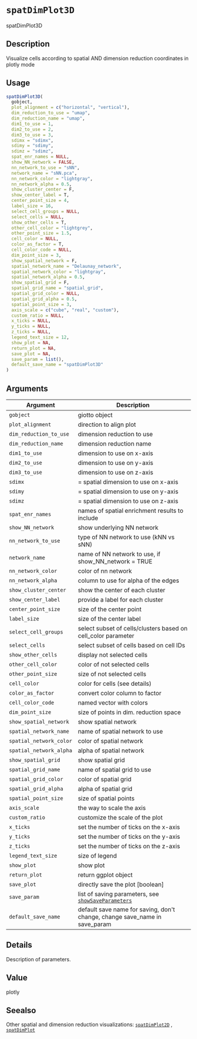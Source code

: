 # `spatDimPlot3D`

spatDimPlot3D


## Description

Visualize cells according to spatial AND dimension reduction coordinates in plotly mode


## Usage

```r
spatDimPlot3D(
  gobject,
  plot_alignment = c("horizontal", "vertical"),
  dim_reduction_to_use = "umap",
  dim_reduction_name = "umap",
  dim1_to_use = 1,
  dim2_to_use = 2,
  dim3_to_use = 3,
  sdimx = "sdimx",
  sdimy = "sdimy",
  sdimz = "sdimz",
  spat_enr_names = NULL,
  show_NN_network = FALSE,
  nn_network_to_use = "sNN",
  network_name = "sNN.pca",
  nn_network_color = "lightgray",
  nn_network_alpha = 0.5,
  show_cluster_center = F,
  show_center_label = T,
  center_point_size = 4,
  label_size = 16,
  select_cell_groups = NULL,
  select_cells = NULL,
  show_other_cells = T,
  other_cell_color = "lightgrey",
  other_point_size = 1.5,
  cell_color = NULL,
  color_as_factor = T,
  cell_color_code = NULL,
  dim_point_size = 3,
  show_spatial_network = F,
  spatial_network_name = "Delaunay_network",
  spatial_network_color = "lightgray",
  spatial_network_alpha = 0.5,
  show_spatial_grid = F,
  spatial_grid_name = "spatial_grid",
  spatial_grid_color = NULL,
  spatial_grid_alpha = 0.5,
  spatial_point_size = 3,
  axis_scale = c("cube", "real", "custom"),
  custom_ratio = NULL,
  x_ticks = NULL,
  y_ticks = NULL,
  z_ticks = NULL,
  legend_text_size = 12,
  show_plot = NA,
  return_plot = NA,
  save_plot = NA,
  save_param = list(),
  default_save_name = "spatDimPlot3D"
)
```


## Arguments

Argument      |Description
------------- |----------------
`gobject`     |     giotto object
`plot_alignment`     |     direction to align plot
`dim_reduction_to_use`     |     dimension reduction to use
`dim_reduction_name`     |     dimension reduction name
`dim1_to_use`     |     dimension to use on x-axis
`dim2_to_use`     |     dimension to use on y-axis
`dim3_to_use`     |     dimension to use on z-axis
`sdimx`     |     = spatial dimension to use on x-axis
`sdimy`     |     = spatial dimension to use on y-axis
`sdimz`     |     = spatial dimension to use on z-axis
`spat_enr_names`     |     names of spatial enrichment results to include
`show_NN_network`     |     show underlying NN network
`nn_network_to_use`     |     type of NN network to use (kNN vs sNN)
`network_name`     |     name of NN network to use, if show_NN_network = TRUE
`nn_network_color`     |     color of nn network
`nn_network_alpha`     |     column to use for alpha of the edges
`show_cluster_center`     |     show the center of each cluster
`show_center_label`     |     provide a label for each cluster
`center_point_size`     |     size of the center point
`label_size`     |     size of the center label
`select_cell_groups`     |     select subset of cells/clusters based on cell_color parameter
`select_cells`     |     select subset of cells based on cell IDs
`show_other_cells`     |     display not selected cells
`other_cell_color`     |     color of not selected cells
`other_point_size`     |     size of not selected cells
`cell_color`     |     color for cells (see details)
`color_as_factor`     |     convert color column to factor
`cell_color_code`     |     named vector with colors
`dim_point_size`     |     size of points in dim. reduction space
`show_spatial_network`     |     show spatial network
`spatial_network_name`     |     name of spatial network to use
`spatial_network_color`     |     color of spatial network
`spatial_network_alpha`     |     alpha of spatial network
`show_spatial_grid`     |     show spatial grid
`spatial_grid_name`     |     name of spatial grid to use
`spatial_grid_color`     |     color of spatial grid
`spatial_grid_alpha`     |     alpha of spatial grid
`spatial_point_size`     |     size of spatial points
`axis_scale`     |     the way to scale the axis
`custom_ratio`     |     customize the scale of the plot
`x_ticks`     |     set the number of ticks on the x-axis
`y_ticks`     |     set the number of ticks on the y-axis
`z_ticks`     |     set the number of ticks on the z-axis
`legend_text_size`     |     size of legend
`show_plot`     |     show plot
`return_plot`     |     return ggplot object
`save_plot`     |     directly save the plot [boolean]
`save_param`     |     list of saving parameters, see [`showSaveParameters`](#showsaveparameters)
`default_save_name`     |     default save name for saving, don't change, change save_name in save_param


## Details

Description of parameters.


## Value

plotly


## Seealso

Other spatial and dimension reduction visualizations:
 [`spatDimPlot2D`](#spatdimplot2d) ,
 [`spatDimPlot`](#spatdimplot)


